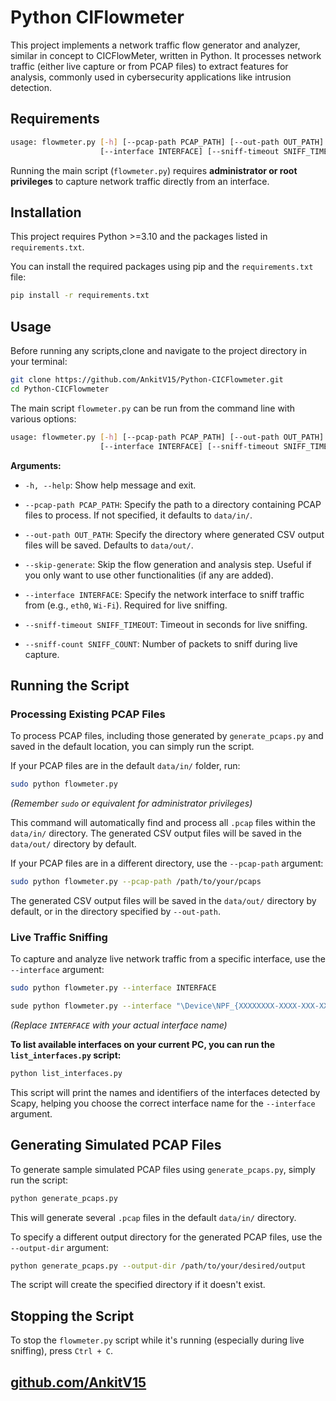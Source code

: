 # Python CIFlowmeter

This project implements a network traffic flow generator and analyzer, similar in concept to CICFlowMeter, written in Python. It processes network traffic (either live capture or from PCAP files) to extract features for analysis, commonly used in cybersecurity applications like intrusion detection.

## Requirements

```bash
usage: flowmeter.py [-h] [--pcap-path PCAP_PATH] [--out-path OUT_PATH] [--skip-generate]
                    [--interface INTERFACE] [--sniff-timeout SNIFF_TIMEOUT] [--sniff-count SNIFF_COUNT]

```

Running the main script (`flowmeter.py`) requires **administrator or root privileges** to capture network traffic directly from an interface.

## Installation

This project requires Python >=3.10 and the packages listed in `requirements.txt`.

You can install the required packages using pip and the `requirements.txt` file:

```bash
pip install -r requirements.txt
```

## Usage

Before running any scripts,clone and navigate to the project directory in your terminal:

```bash
git clone https://github.com/AnkitV15/Python-CICFlowmeter.git
cd Python-CICFlowmeter
```

The main script `flowmeter.py` can be run from the command line with various options:

```bash
usage: flowmeter.py [-h] [--pcap-path PCAP_PATH] [--out-path OUT_PATH] [--skip-generate]
                    [--interface INTERFACE] [--sniff-timeout SNIFF_TIMEOUT] [--sniff-count SNIFF_COUNT]

```

**Arguments:**

* `-h, --help`: Show help message and exit.

* `--pcap-path PCAP_PATH`: Specify the path to a directory containing PCAP files to process. If not specified, it defaults to `data/in/`.

* `--out-path OUT_PATH`: Specify the directory where generated CSV output files will be saved. Defaults to `data/out/`.

* `--skip-generate`: Skip the flow generation and analysis step. Useful if you only want to use other functionalities (if any are added).

* `--interface INTERFACE`: Specify the network interface to sniff traffic from (e.g., `eth0`, `Wi-Fi`). Required for live sniffing.

* `--sniff-timeout SNIFF_TIMEOUT`: Timeout in seconds for live sniffing.

* `--sniff-count SNIFF_COUNT`: Number of packets to sniff during live capture.

## Running the Script

### Processing Existing PCAP Files

To process PCAP files, including those generated by `generate_pcaps.py` and saved in the default location, you can simply run the script.

If your PCAP files are in the default `data/in/` folder, run:

```bash
sudo python flowmeter.py
```

*(Remember `sudo` or equivalent for administrator privileges)*

This command will automatically find and process all `.pcap` files within the `data/in/` directory. The generated CSV output files will be saved in the `data/out/` directory by default.

If your PCAP files are in a different directory, use the `--pcap-path` argument:

```bash
sudo python flowmeter.py --pcap-path /path/to/your/pcaps

```

The generated CSV output files will be saved in the `data/out/` directory by default, or in the directory specified by `--out-path`.

### Live Traffic Sniffing

To capture and analyze live network traffic from a specific interface, use the `--interface` argument:

```bash
sudo python flowmeter.py --interface INTERFACE 

sude python flowmeter.py --interface "\Device\NPF_{XXXXXXXX-XXXX-XXX-XXXXXXX-XXXXX}" //e.g
```

*(Replace `INTERFACE` with your actual interface name)*

**To list available interfaces on your current PC, you can run the `list_interfaces.py` script:**

```bash
python list_interfaces.py

```

This script will print the names and identifiers of the interfaces detected by Scapy, helping you choose the correct interface name for the `--interface` argument.

## Generating Simulated PCAP Files

To generate sample simulated PCAP files using `generate_pcaps.py`, simply run the script:

```bash
python generate_pcaps.py

```

This will generate several `.pcap` files in the default `data/in/` directory.

To specify a different output directory for the generated PCAP files, use the `--output-dir` argument:

```bash
python generate_pcaps.py --output-dir /path/to/your/desired/output

```

The script will create the specified directory if it doesn't exist.

## Stopping the Script

To stop the `flowmeter.py` script while it's running (especially during live sniffing), press `Ctrl + C`.

## [github.com/AnkitV15](https://github.com/AnkitV15/Python-CICFlowmeter.git)
